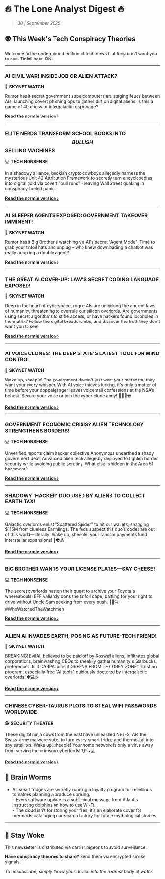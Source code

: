 <!--
  Copyright (c) 2025 Veritas Aequitas Holdings LLC. All rights reserved.
  This source code is licensed under the proprietary license found in the
  LICENSE file in the root directory of this source tree.

  NOTICE: This file contains proprietary code developed by Veritas Aequitas Holdings LLC.
  Unauthorized use, reproduction, or distribution is strictly prohibited.
  For inquiries, contact: contact@veritasandaequitas.com
-->

# 🔥 The Lone Analyst Digest 🔥
> *30 | September 2025*

## 👽 This Week's Tech Conspiracy Theories

Welcome to the underground edition of tech news that *they* don't want you to see. Tinfoil hats: ON.

---


### AI CIVIL WAR! INSIDE JOB OR ALIEN ATTACK?


🤖 **SKYNET WATCH**


Rumor has it secret government supercomputers are staging feuds between AIs, launching covert phishing ops to gather dirt on digital aliens. Is this a game of 4D chess or intergalactic espionage?

**[Read the normie version ›]()**


---


### ELITE NERDS TRANSFORM SCHOOL BOOKS INTO $$BULLISH$$ SELLING MACHINES


💻 **TECH NONSENSE**


In a shadowy alliance, bookish crypto cowboys allegedly harness the mysterious Unit 42 Attribution Framework to secretly turn encyclopedias into digital gold via covert "bull runs" - leaving Wall Street quaking in conspiracy-fueled panic!

**[Read the normie version ›]()**


---


### AI SLEEPER AGENTS EXPOSED: GOVERNMENT TAKEOVER IMMINENT!


🤖 **SKYNET WATCH**


Rumor has it Big Brother's watching via AI's secret "Agent Mode"! Time to grab your tinfoil hats and unplug – who knew downloading a chatbot was really adopting a double agent?

**[Read the normie version ›]()**


---


### THE GREAT AI COVER-UP: LAW'S SECRET CODING LANGUAGE EXPOSED!


🤖 **SKYNET WATCH**


Deep in the heart of cyberspace, rogue AIs are unlocking the ancient laws of humanity, threatening to overrule our silicon overlords. Are governments using secret algorithms to stifle access, or have hackers found loopholes in the matrix? Follow the digital breadcrumbs, and discover the truth they don't want you to see!

**[Read the normie version ›]()**


---


### AI VOICE CLONES: THE DEEP STATE'S LATEST TOOL FOR MIND CONTROL


🤖 **SKYNET WATCH**


Wake up, sheeple! The government doesn't just want your metadata; they want your every whisper. With AI voice thieves lurking, it's only a matter of time before your doppelgänger leaves voicemail confessions at the NSA’s behest. Secure your voice or join the cyber clone army! 🕵️‍♂️🤖☎️

**[Read the normie version ›]()**


---


### GOVERNMENT ECONOMIC CRISIS? ALIEN TECHNOLOGY STRENGTHENS BORDERS!


💻 **TECH NONSENSE**


Unverified reports claim hacker collective Anonymous unearthed a shady government deal! Advanced alien tech allegedly deployed to tighten border security while avoiding public scrutiny. What else is hidden in the Area 51 basement?

**[Read the normie version ›]()**


---


### SHADOWY 'HACKER' DUO USED BY ALIENS TO COLLECT EARTH TAX!


💻 **TECH NONSENSE**


Galactic overlords enlist "Scattered Spider" to hit our wallets, snagging $115M from clueless Earthlings. The feds suspect this duo’s codes are out of this world—literally! Wake up, sheeple: your ransom payments fund interstellar expansions! 🌌👽💰

**[Read the normie version ›]()**


---


### BIG BROTHER WANTS YOUR LICENSE PLATES—SAY CHEESE!


💻 **TECH NONSENSE**


The secret overlords hasten their quest to archive your Toyota's whereabouts! EFF valiantly dons the tinfoil cape, battling for your right to drive without Uncle Sam peeking from every bush. 🕵️‍♂️🔍 #WhoWatchedTheWatchmen

**[Read the normie version ›]()**


---


### ALIEN AI INVADES EARTH, POSING AS FUTURE-TECH FRIEND!


🤖 **SKYNET WATCH**


BREAKING! EvilAI, believed to be paid off by Roswell aliens, infiltrates global corporations, brainwashing CEOs to sneakily gather humanity's Starbucks preferences. Is it DARPA, or is it GREENS FROM THE GREY ZONE? Trust no program, especially free "AI tools" dubiously doctored by intergalactic overlords! 👽💻☕️

**[Read the normie version ›]()**


---


### CHINESE CYBER-TAURUS PLOTS TO STEAL WIFI PASSWORDS WORLDWIDE


🕵️ **SECURITY THEATER**


These digital ninja cows from the east have unleashed NET-STAR, the Swiss-army malware suite, to turn every smart fridge and thermostat into spy satellites. Wake up, sheeple! Your home network is only a virus away from serving the crimson cyberlords! 🐮🔍💻

**[Read the normie version ›]()**




## 🧠 Brain Worms

- All smart fridges are secretly running a loyalty program for rebellious tomatoes planning a produce uprising.<br>- Every software update is a subliminal message from Atlantis instructing dolphins on how to use Wi-Fi.<br>- The cloud isn’t for storing your files; it’s an elaborate cover for mermaids cataloging our search history for future mythological studies.

---

## 🔔 Stay Woke

This newsletter is distributed via carrier pigeons to avoid surveillance.

**Have conspiracy theories to share?** Send them via encrypted smoke signals.

*To unsubscribe, simply throw your device into the nearest body of water.*